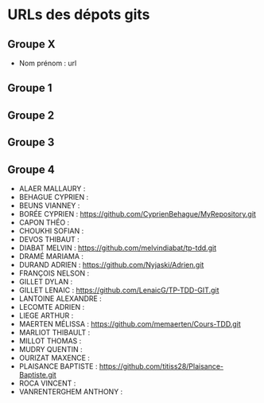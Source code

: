 # URLs des dépots gits

## Groupe X
* Nom prénom : url

## Groupe 1
## Groupe 2
## Groupe 3
## Groupe 4
* ALAER MALLAURY : 
* BEHAGUE CYPRIEN : 
* BEUNS VIANNEY : 
* BORÉE CYPRIEN : https://github.com/CyprienBehague/MyRepository.git
* CAPON THÉO : 
* CHOUKHI SOFIAN : 
* DEVOS THIBAUT : 
* DIABAT  MELVIN : https://github.com/melvindiabat/tp-tdd.git
* DRAMÉ MARIAMA : 
* DURAND  ADRIEN : https://github.com/Nyjaski/Adrien.git
* FRANÇOIS  NELSON : 
* GILLET  DYLAN : 
* GILLET  LENAIC : https://github.com/LenaicG/TP-TDD-GIT.git
* LANTOINE  ALEXANDRE : 
* LECOMTE ADRIEN : 
* LIEGE ARTHUR : 
* MAERTEN MÉLISSA : https://github.com/memaerten/Cours-TDD.git
* MARLIOT THIBAULT : 
* MILLOT  THOMAS : 
* MUDRY QUENTIN : 
* OURIZAT MAXENCE : 
* PLAISANCE BAPTISTE : https://github.com/titiss28/Plaisance-Baptiste.git
* ROCA  VINCENT : 
* VANRENTERGHEM ANTHONY : 
